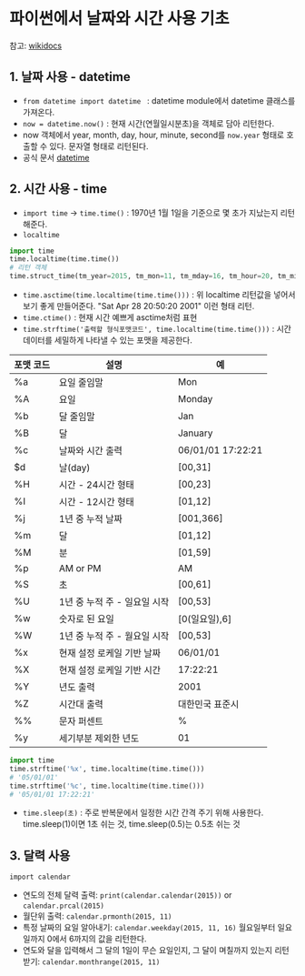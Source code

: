 # 파이썬에서 날짜와 시간 사용 기초

참고: [wikidocs](https://wikidocs.net/33)

## 1. 날짜 사용 - datetime

- ```from datetime import datetime ``` : datetime module에서 datetime 클래스를 가져온다.
- ```now = datetime.now()``` : 현재 시간(연월일시분초)을 객체로 담아 리턴한다.
- now 객체에서 year, month, day, hour, minute, second를 ```now.year``` 형태로 호출할 수 있다. 문자열 형태로 리턴된다.
- 공식 문서 [datetime](https://docs.python.org/3.5/library/datetime.html)

## 2. 시간 사용 - time

- `import time` -> `time.time()` : 1970년 1월 1일을 기준으로 몇 초가 지났는지 리턴해준다.
- `localtime`

```python
import time
time.localtime(time.time())
# 리턴 객체
time.struct_time(tm_year=2015, tm_mon=11, tm_mday=16, tm_hour=20, tm_min=45, tm_sec=40, tm_wday=0, tm_yday=320, tm_isdst=0)
```

- `time.asctime(time.localtime(time.time()))` : 위 localtime 리턴값을 넣어서 보기 좋게 만들어준다. "Sat Apr 28 20:50:20 2001" 이런 형태 리턴.
- `time.ctime()` : 현재 시간 예쁘게 asctime처럼 표현
- `time.strftime('출력할 형식포맷코드', time.localtime(time.time()))` : 시간 데이터를 세밀하게 나타낼 수 있는 포맷을 제공한다.

| 포맷 코드 |             설명             |        예         |
|-----------|------------------------------|-------------------|
| %a        | 요일 줄임말                  | Mon               |
| %A        | 요일                         | Monday            |
| %b        | 달 줄임말                    | Jan               |
| %B        | 달                           | January           |
| %c        | 날짜와 시간 출력             | 06/01/01 17:22:21 |
| $d        | 날(day)                      | [00,31]           |
| %H        | 시간 - 24시간 형태           | [00,23]           |
| %I        | 시간 - 12시간 형태           | [01,12]           |
| %j        | 1년 중 누적 날짜             | [001,366]         |
| %m        | 달                           | [01,12]           |
| %M        | 분                           | [01,59]           |
| %p        | AM or PM                     | AM                |
| %S        | 초                           | [00,61]           |
| %U        | 1년 중 누적 주 - 일요일 시작 | [00,53]           |
| %w        | 숫자로 된 요일               | [0(일요일),6]     |
| %W        | 1년 중 누적 주 - 월요일 시작 | [00,53]           |
| %x        | 현재 설정 로케일 기반 날짜   | 06/01/01          |
| %X        | 현재 설정 로케일 기반 시간   | 17:22:21          |
| %Y        | 년도 출력                    | 2001              |
| %Z        | 시간대 출력                  | 대한민국 표준시   |
| %%        | 문자 퍼센트                  | %                 |
| %y        | 세기부분 제외한 년도         | 01                |

```python
import time
time.strftime('%x', time.localtime(time.time()))
# '05/01/01' 
time.strftime('%c', time.localtime(time.time())) 
# '05/01/01 17:22:21'
```

- `time.sleep(초)` : 주로 반복문에서 일정한 시간 간격 주기 위해 사용한다. time.sleep(1)이면 1초 쉬는 것, time.sleep(0.5)는 0.5초 쉬는 것

## 3. 달력 사용

`import calendar`

- 연도의 전체 달력 출력: `print(calendar.calendar(2015))` or `calendar.prcal(2015)`
- 월단위 출력: `calendar.prmonth(2015, 11)`
- 특정 날짜의 요일 알아내기: `calendar.weekday(2015, 11, 16)` 월요일부터 일요일까지 0에서 6까지의 값을 리턴한다.
- 연도와 달을 입력해서 그 달의 1일이 무슨 요일인지, 그 달이 며칠까지 있는지 리턴받기: `calendar.monthrange(2015, 11)`
